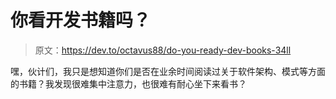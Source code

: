# 你看开发书籍吗？

> 原文：<https://dev.to/octavus88/do-you-ready-dev-books-34ll>

嘿，伙计们，我只是想知道你们是否在业余时间阅读过关于软件架构、模式等方面的书籍？我发现很难集中注意力，也很难有耐心坐下来看书？